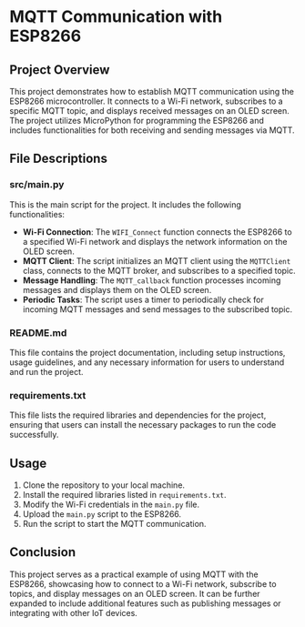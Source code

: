 # MQTT Communication with ESP8266

## Project Overview
This project demonstrates how to establish MQTT communication using the ESP8266 microcontroller. It connects to a Wi-Fi network, subscribes to a specific MQTT topic, and displays received messages on an OLED screen. The project utilizes MicroPython for programming the ESP8266 and includes functionalities for both receiving and sending messages via MQTT.

## File Descriptions

### src/main.py
This is the main script for the project. It includes the following functionalities:
- **Wi-Fi Connection**: The `WIFI_Connect` function connects the ESP8266 to a specified Wi-Fi network and displays the network information on the OLED screen.
- **MQTT Client**: The script initializes an MQTT client using the `MQTTClient` class, connects to the MQTT broker, and subscribes to a specified topic.
- **Message Handling**: The `MQTT_callback` function processes incoming messages and displays them on the OLED screen.
- **Periodic Tasks**: The script uses a timer to periodically check for incoming MQTT messages and send messages to the subscribed topic.

### README.md
This file contains the project documentation, including setup instructions, usage guidelines, and any necessary information for users to understand and run the project.

### requirements.txt
This file lists the required libraries and dependencies for the project, ensuring that users can install the necessary packages to run the code successfully.

## Usage
1. Clone the repository to your local machine.
2. Install the required libraries listed in `requirements.txt`.
3. Modify the Wi-Fi credentials in the `main.py` file.
4. Upload the `main.py` script to the ESP8266.
5. Run the script to start the MQTT communication.

## Conclusion
This project serves as a practical example of using MQTT with the ESP8266, showcasing how to connect to a Wi-Fi network, subscribe to topics, and display messages on an OLED screen. It can be further expanded to include additional features such as publishing messages or integrating with other IoT devices.
